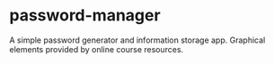 # password-manager
A simple password generator and information storage app. Graphical elements provided by online course resources.
